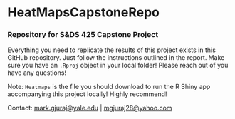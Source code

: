 # HeatMapsCapstoneRepo
### Repository for S&amp;DS 425 Capstone Project

Everything you need to replicate the results of this project exists in this GitHub repository. Just follow the instructions outlined in the report. Make sure you have an `.Rproj` object in your local folder! Please reach out of you have any questions!

Note: `Heatmaps` is the file you should download to run the R Shiny app accompanying this project locally! Highly recommend!

Contact:
mark.gjuraj@yale.edu | mgjuraj28@yahoo.com
